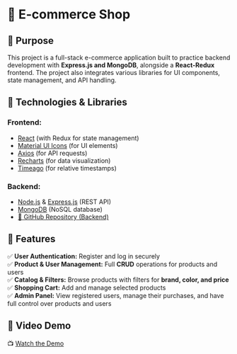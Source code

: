 # 🛒 E-commerce Shop  

## 📌 Purpose  
This project is a full-stack e-commerce application built to practice backend development with **Express.js and MongoDB**, alongside a **React-Redux** frontend. The project also integrates various libraries for UI components, state management, and API handling.  

## 🔧 Technologies & Libraries  

### **Frontend:**  
- [React](https://react.dev/) (with Redux for state management)  
- [Material UI Icons](https://mui.com/material-ui/material-icons/) (for UI elements)  
- [Axios](https://axios-http.com/) (for API requests)  
- [Recharts](https://recharts.org/) (for data visualization)  
- [Timeago](https://www.npmjs.com/package/timeago.js) (for relative timestamps)  

### **Backend:**  
- [Node.js](https://nodejs.org/) & [Express.js](https://expressjs.com/) (REST API)  
- [MongoDB](https://www.mongodb.com/) (NoSQL database)  
- [🔗 GitHub Repository (Backend)](https://github.com/IvayloTashev/ecommerce_API.git)  

## 🚀 Features  

✅ **User Authentication:** Register and log in securely  
✅ **Product & User Management:** Full **CRUD** operations for products and users  
✅ **Catalog & Filters:** Browse products with filters for **brand, color, and price**  
✅ **Shopping Cart:** Add and manage selected products  
✅ **Admin Panel:** View registered users, manage their purchases, and have full control over products and users  

## 🎥 Video Demo  
📺 [Watch the Demo](https://www.youtube.com/watch?v=S1t49DAzBGQ&ab_channel=IvayloTashev) 
